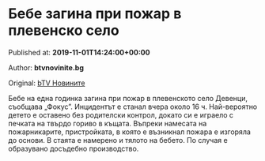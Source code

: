 
# Бебе загина при пожар в плевенско село

Published at: **2019-11-01T14:24:00+00:00**

Author: **btvnovinite.bg**

Original: [bTV Новините](https://btvnovinite.bg/bulgaria/bebe-zagina-pri-pozhar-v-plevensko-selo.html)

Бебе на една годинка загина при пожар в плевенското село Девенци, съобщава „Фокус”.
Инцидентът е станал вчера около 16 ч. Най-вероятно детето е оставено без родителски контрол, докато си е играело с печката на твърдо гориво в къщата.
Въпреки намесата на пожарникарите, пристройката, в която е възникнал пожара е изгоряла до основи. В стаята е намерено и тялото на бебето.
По случая е образувано досъдебно производство.
